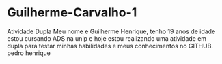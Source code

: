 # Guilherme-Carvalho-1
Atividade Dupla
Meu nome e Guilherme Henrique, tenho 19 anos de idade estou cursando ADS na unip e hoje estou realizando uma atividade em dupla para testar minhas habilidades e meus conhecimentos no GITHUB.
pedro henrique
